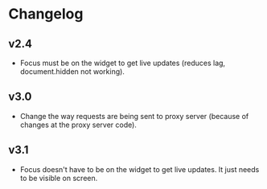 # Changelog

## v2.4

- Focus must be on the widget to get live updates (reduces lag, document.hidden not working).

## v3.0

- Change the way requests are being sent to proxy server (because of changes at the proxy server code).

## v3.1

- Focus doesn't have to be on the widget to get live updates. It just needs to be visible on screen.